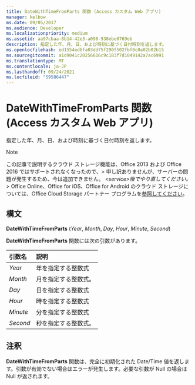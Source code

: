 ```yaml
---
title: DateWithTimeFromParts 関数 (Access カスタム Web アプリ)
manager: kelbow
ms.date: 09/05/2017
ms.audience: Developer
ms.localizationpriority: medium
ms.assetid: aa97cbaa-8b14-42e3-a098-938ebe0769eb
description: 指定した年、月、日、および時刻に基づく日付時刻を返します。
ms.openlocfilehash: ed1554ed6fa03dd75f290f502fbf0c0a02b02b15
ms.sourcegitcommit: a1d9041c20256616c9c183f7d1049142a7ac6991
ms.translationtype: MT
ms.contentlocale: ja-JP
ms.lasthandoff: 09/24/2021
ms.locfileid: "59586447"
---
```

# <a name="datewithtimefromparts-function-access-custom-web-app"></a>DateWithTimeFromParts 関数 (Access カスタム Web アプリ)

指定した年、月、日、および時刻に基づく日付時刻を返します。
  
> [!NOTE]
> この記事で説明するクラウド ストレージ機能は、Office 2013 および Office 2016 ではサポートされなくなったので、> 申し訳ありませんが、サーバーの問題が発生するため、今は追加できません。 *\<service\>後でやり直してください。* > Office Online、Office for iOS、Office for Android のクラウド ストレージについては、Office Cloud Storage パートナー プログラムを[参照してください](https://dev.office.com/programs/officecloudstorage)。 
  
## <a name="syntax"></a>構文

**DateWithTimeFromParts** (*Year*, *Month*, *Day*, *Hour*, *Minute*, *Second*) 
  
**DateWithTimeFromParts** 関数には次の引数があります。 
  
|**引数名**|**説明**|
|:-----|:-----|
| *Year*  <br/> |年を指定する整数式  <br/> |
| *Month*  <br/> |月を指定する整数式。  <br/> |
| *Day*  <br/> |日を指定する整数式  <br/> |
| *Hour*  <br/> |時を指定する整数式  <br/> |
| *Minute*  <br/> |分を指定する整数式  <br/> |
| *Second*  <br/> |秒を指定する整数式。  <br/> |
   
## <a name="remarks"></a>注釈

**DateWithTimeFromParts** 関数は、完全に初期化された Date/Time 値を返します。引数が有効でない場合はエラーが発生します。必要な引数が Null の場合は Null が返されます。 
  

